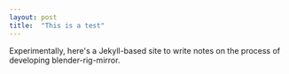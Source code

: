 ```yaml
---
layout: post
title:  "This is a test"
---
```


Experimentally, here's a Jekyll-based site to write notes on the process of developing blender-rig-mirror.

<!---
date:   2016-02-01
categories: jekyll update
-->

